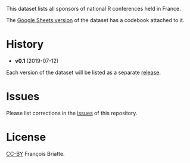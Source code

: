 This dataset lists all sponsors of national R conferences held in France.

The [Google Sheets version](https://docs.google.com/spreadsheets/d/14n-TD3EmvkoBTshzgnP9m0xU6OjCITKB_ZP9-lHduX4/edit?usp=sharing) of the dataset has a codebook attached to it.

# History

- __v0.1__ (2019-07-12)

Each version of the dataset will be listed as a separate [release](https://github.com/briatte/R-Meeting-Sponsors-France/releases).

# Issues

Please list corrections in the [issues](https://github.com/briatte/R-Meeting-Sponsors-France/issues) of this repository.

# License

[CC-BY](https://creativecommons.org/licenses/by/3.0/) François Briatte.
